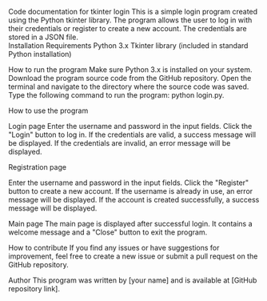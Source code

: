 Code documentation for tkinter login
This is a simple login program created using the Python tkinter library. The program allows the user to log in with their credentials or register to create a new account. The credentials are stored in a JSON file.
<br>
Installation Requirements
Python 3.x
Tkinter library (included in standard Python installation)

How to run the program
Make sure Python 3.x is installed on your system.
Download the program source code from the GitHub repository.
Open the terminal and navigate to the directory where the source code was saved.
Type the following command to run the program: python login.py.

How to use the program

Login page
Enter the username and password in the input fields.
Click the "Login" button to log in.
If the credentials are valid, a success message will be displayed.
If the credentials are invalid, an error message will be displayed.

Registration page

Enter the username and password in the input fields.
Click the "Register" button to create a new account.
If the username is already in use, an error message will be displayed.
If the account is created successfully, a success message will be displayed.

Main page
The main page is displayed after successful login.
It contains a welcome message and a "Close" button to exit the program.

How to contribute
If you find any issues or have suggestions for improvement, feel free to create a new issue or submit a pull request on the GitHub repository.

Author
This program was written by [your name] and is available at [GitHub repository link].
